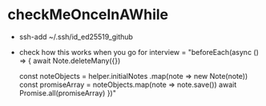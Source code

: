 # checkMeOnceInAWhile
- ssh-add ~/.ssh/id_ed25519_github
- check how this works when you go for interview = "beforeEach(async () => {
  await Note.deleteMany({})

  const noteObjects = helper.initialNotes
    .map(note => new Note(note))
  const promiseArray = noteObjects.map(note => note.save())
  await Promise.all(promiseArray)
})"
